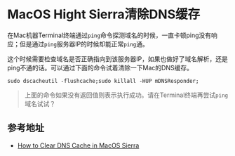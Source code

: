 # MacOS Hight Sierra清除DNS缓存

在Mac机器Terminal终端通过`ping`命令探测域名的时候，一直卡顿ping没有响应；但是通过`ping`服务器IP的时候却能正常`ping`通。

这个时候需要检查域名是否正确指向到该服务器IP，如果也做好了域名解析，还是ping不通的话。可以通过下面的命令试着清除一下Mac的DNS缓存。

```
sudo dscacheutil -flushcache;sudo killall -HUP mDNSResponder;
```

> 上面的命令如果没有返回值则表示执行成功。请在Terminal终端再尝试`ping`域名试试？

## 参考地址

* [How to Clear DNS Cache in MacOS Sierra](http://osxdaily.com/2017/03/08/clear-dns-cache-macos-sierra/)
